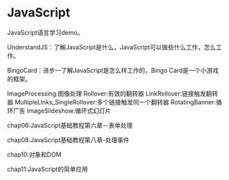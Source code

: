 # JavaScript
JavaScript语言学习demo。

UnderstandJS：了解JavaScript是什么，JavaScript可以做些什么工作，怎么工作。

BingoCard：进步一了解JavaScript是怎么样工作的，Bingo Card是一个小游戏的框架。

ImageProcessing:图像处理
    Rollover:有效的翻转器
    LinkRollover:链接触发翻转器
    MultipleLinks_SingleRollover:多个链接触发同一个翻转器
    RotatingBanner:循环广告
    ImageSlideshow:循环式幻灯片
    
chap06:JavaScript基础教程第六章－表单处理

chap08:JavaScript基础教程第八章-处理事件

chap10:对象和DOM

chap11:JavaScript的简单应用
